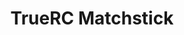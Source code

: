 ---
color: red
category: Antennas
group: Omnidirectional
visible: true
order: 6
title: TrueRC Matchstick
link: https://www.truerc.ca/shop/5-8ghz-2/transmitter/matchstick-5-8
img: /uploads/equipment/video/antennas-truerc-matchstick.png
text: At its heart, it is using the Singularity internals, and even the case that comes with the stubby. But then that case is extra hardened and has a thick carbon-reinforced coax wire to make an indestructible antenna
info: 
  - $25.99
  - 1.9dB<Gain>
  - RHCP/LHCP<Polarization>
  - u.Fl/SMA<Connector>
  - 6.2-7.8g
---